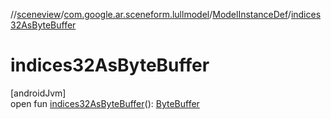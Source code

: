 //[sceneview](../../../index.md)/[com.google.ar.sceneform.lullmodel](../index.md)/[ModelInstanceDef](index.md)/[indices32AsByteBuffer](indices32-as-byte-buffer.md)

# indices32AsByteBuffer

[androidJvm]\
open fun [indices32AsByteBuffer](indices32-as-byte-buffer.md)(): [ByteBuffer](https://developer.android.com/reference/kotlin/java/nio/ByteBuffer.html)
